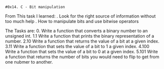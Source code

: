 	#0x14. C - Bit manipulation
From This task I learned:
	. Look for the right source of information without too much help
	. How to manipulate bits and use bitwise operators

The Tasks are:
0. Write a function that converts a binary number to an unsigned int.
1.1 Write a function that prints the binary representation of a number.
2.10 Write a function that returns the value of a bit at a given index.
3.11 Write a function that sets the value of a bit to 1 a given index.
4.100 Write a function that sets the value of a bit to 0 at a given index.
5.101 Write a function that returns the number of bits you would need to flip
	to get from one nubmer to another.
